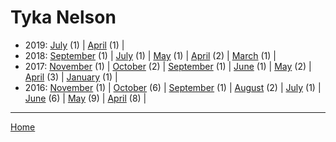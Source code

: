 # Tyka Nelson

  * 2019: 
      [July](./tyka-nelson-2019-07.md) (1) | 
      [April](./tyka-nelson-2019-04.md) (1) | 
  * 2018: 
      [September](./tyka-nelson-2018-09.md) (1) | 
      [July](./tyka-nelson-2018-07.md) (1) | 
      [May](./tyka-nelson-2018-05.md) (1) | 
      [April](./tyka-nelson-2018-04.md) (2) | 
      [March](./tyka-nelson-2018-03.md) (1) | 
  * 2017: 
      [November](./tyka-nelson-2017-11.md) (1) | 
      [October](./tyka-nelson-2017-10.md) (2) | 
      [September](./tyka-nelson-2017-09.md) (1) | 
      [June](./tyka-nelson-2017-06.md) (1) | 
      [May](./tyka-nelson-2017-05.md) (2) | 
      [April](./tyka-nelson-2017-04.md) (3) | 
      [January](./tyka-nelson-2017-01.md) (1) | 
  * 2016: 
      [November](./tyka-nelson-2016-11.md) (1) | 
      [October](./tyka-nelson-2016-10.md) (6) | 
      [September](./tyka-nelson-2016-09.md) (1) | 
      [August](./tyka-nelson-2016-08.md) (2) | 
      [July](./tyka-nelson-2016-07.md) (1) | 
      [June](./tyka-nelson-2016-06.md) (6) | 
      [May](./tyka-nelson-2016-05.md) (9) | 
      [April](./tyka-nelson-2016-04.md) (8) | 

----

[Home](../)
